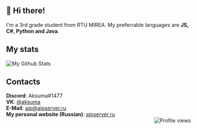 ## 👋 Hi there!
I'm a 3rd grade student from RTU MIREA. My preferrable languages are **JS, C#, Python and Java**.

## My stats
![My Github Stats](https://github-readme-stats.vercel.app/api?username=AipNooBest&show_icons=true&theme=dark&count_private=true&include_all_commits=true&title_color=45cc06&icon_color=45cc06)

## Contacts
**Discord**: Aksuma#1477\
**VK**: [@aksuma](https://vk.com/aksuma)\
**E-Mail**: [aip@aipserver.ru](mailto:aip@aipserver.ru)\
**My personal website (Russian)**: [aipserver.ru](https://aipserver.ru)\
<img align="right" alt="Profile views" src="https://komarev.com/ghpvc/?username=AipNooBest&style=flat" />

